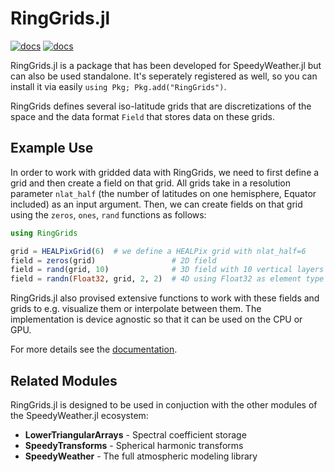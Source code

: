 # RingGrids.jl

[![docs](https://img.shields.io/badge/documentation-latest_release-blue.svg)](https://speedyweather.github.io/SpeedyWeatherDocumentation/stable/ringgrids/)
[![docs](https://img.shields.io/badge/documentation-main-blue.svg)](https://speedyweather.github.io/SpeedyWeatherDocumentation/dev/ringgrids/)

RingGrids.jl is a package that has been developed for SpeedyWeather.jl but can also be used standalone. It's seperately registered as well, so you can install it via easily `using Pkg; Pkg.add("RingGrids")`.

RingGrids defines several iso-latitude grids that are discretizations of the space and the data format `Field` that stores data on these grids. 

## Example Use

In order to work with gridded data with RingGrids, we need to first define a grid and then create a field on that grid. All grids take in a resolution parameter `nlat_half` (the number of latitudes
on one hemisphere, Equator included) as an input argument. Then, we can create fields on that grid using the `zeros`, `ones`, `rand` functions as follows: 

```julia
using RingGrids

grid = HEALPixGrid(6)  # we define a HEALPix grid with nlat_half=6
field = zeros(grid)                 # 2D field
field = rand(grid, 10)              # 3D field with 10 vertical layers or time steps
field = randn(Float32, grid, 2, 2)  # 4D using Float32 as element type
```

RingGrids.jl also provised extensive functions to work with these fields and grids to e.g. visualize them or interpolate between them. The implementation is device agnostic so that it can be used on the CPU or GPU.

For more details see the [documentation](https://speedyweather.github.io/SpeedyWeatherDocumentation/dev/ringgrids/).

## Related Modules

RingGrids.jl is designed to be used in conjuction with the other modules of the SpeedyWeather.jl ecosystem: 

- **LowerTriangularArrays** - Spectral coefficient storage
- **SpeedyTransforms** - Spherical harmonic transforms
- **SpeedyWeather** - The full atmospheric modeling library
